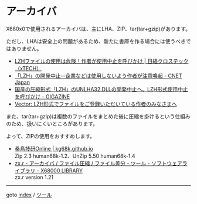 # アーカイバ

X680x0で使用されるアーカイバは、主にLHA、ZIP、tar(tar+gzip)があります。

ただし、LHAは安全上の問題があるため、新たに書庫を作る場合には使うべきではありません。
* [LZHファイルの使用は危険！作者が使用中止を呼びかけ | 日経クロステック（xTECH）](https://xtech.nikkei.com/it/pc/article/trend/20100810/1026829/)
* [「LZH」の開発中止--企業などは使用しないよう作者が注意喚起 - CNET Japan](https://japan.cnet.com/article/20414735/)
* [国産の圧縮形式「LZH」のUNLHA32.DLLの開発中止へ、LZH形式使用中止を呼びかけ - GIGAZINE](https://gigazine.net/news/20100607-lzh-end/)
* [Vector: LZH形式でファイルをご登録いただいている作者のみなさまへ](http://www.vector.co.jp/for_authors/upload/warn_lzh.html)

また、tar(tar+gzip)は複数のファイルをまとめた後に圧縮を掛けるという仕組みのため、扱いにくいところがあります。

よって、ZIPの使用をおすすめします。


* [桑島技研Online | kg68k.github.io](https://kg68k.github.io/)  
  Zip 2.3 human68k-1.2、UnZip 5.50 human68k-1.4
* [zx.r - アーカイバ / ファイル圧縮 / ファイル差分 - ツール - ソフトウェアライブラリ - X68000 LIBRARY](http://retropc.net/x68000/software/tools/archiver/zx/)  
  zx.r version 1.21


----
goto [index](../README.md) / [ツール](./README.md)
